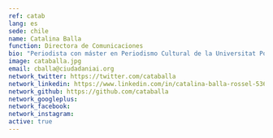 ```yaml
---
ref: catab
lang: es
sede: chile
name: Catalina Balla
function: Directora de Comunicaciones
bio: "Periodista con máster en Periodismo Cultural de la Universitat Pompeu Fabra de Barcelona. Cofundó la Red de Comunicadoras Táctica. Ha vivido en Australia, Tailandia, España e incluso recorrió la Antártida."
image: cataballa.jpg
email: cballa@ciudadaniai.org
network_twitter: https://twitter.com/cataballa
network_linkedin: https://www.linkedin.com/in/catalina-balla-rossel-53620434?trk=nav_responsive_tab_profile_pic
network_github: https://github.com/cataballa
network_googleplus:
network_facebook:
network_instagram:
active: true
---
```

